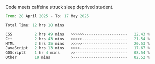 Code meets caffeine struck sleep deprived student.

<!--START_SECTION:waka-->

```rust
From: 28 April 2025 - To: 17 May 2025

Total Time: 12 hrs 18 mins

CSS          2 hrs 49 mins   >>>>>>-------------------   22.43 %
C++          2 hrs 43 mins   >>>>>--------------------   21.54 %
HTML         2 hrs 35 mins   >>>>>--------------------   20.53 %
JavaScript   2 hrs 13 mins   >>>>---------------------   17.67 %
GDScript3    1 hr 4 mins     >>-----------------------   08.54 %
Other        19 mins         >------------------------   02.52 %
```

<!--END_SECTION:waka-->
